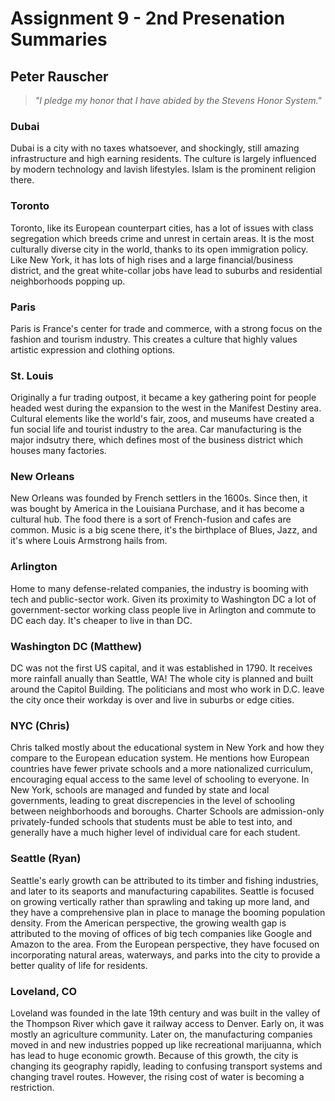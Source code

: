 # Assignment 9 - 2nd Presenation Summaries

## Peter Rauscher

> _"I pledge my honor that I have abided by the Stevens Honor System."_

### Dubai

Dubai is a city with no taxes whatsoever, and shockingly, still amazing infrastructure and high earning residents. The culture is largely influenced by modern technology and lavish lifestyles. Islam is the prominent religion there.

### Toronto

Toronto, like its European counterpart cities, has a lot of issues with class segregation which breeds crime and unrest in certain areas. It is the most culturally diverse city in the world, thanks to its open immigration policy. Like New York, it has lots of high rises and a large financial/business district, and the great white-collar jobs have lead to suburbs and residential neighborhoods popping up.

### Paris

Paris is France's center for trade and commerce, with a strong focus on the fashion and tourism industry. This creates a culture that highly values artistic expression and clothing options.

### St. Louis

Originally a fur trading outpost, it became a key gathering point for people headed west during the expansion to the west in the Manifest Destiny area. Cultural elements like the world's fair, zoos, and museums have created a fun social life and tourist industry to the area. Car manufacturing is the major indsutry there, which defines most of the business district which houses many factories.

### New Orleans

New Orleans was founded by French settlers in the 1600s. Since then, it was bought by America in the Louisiana Purchase, and it has become a cultural hub. The food there is a sort of French-fusion and cafes are common. Music is a big scene there, it's the birthplace of Blues, Jazz, and it's where Louis Armstrong hails from.

### Arlington

Home to many defense-related companies, the industry is booming with tech and public-sector work. Given its proximity to Washington DC a lot of government-sector working class people live in Arlington and commute to DC each day. It's cheaper to live in than DC.

### Washington DC (Matthew)

DC was not the first US capital, and it was established in 1790. It receives more rainfall anually than Seattle, WA! The whole city is planned and built around the Capitol Building. The politicians and most who work in D.C. leave the city once their workday is over and live in suburbs or edge cities.

### NYC (Chris)

Chris talked mostly about the educational system in New York and how they compare to the European education system. He mentions how European countries have fewer private schools and a more nationalized curriculum, encouraging equal access to the same level of schooling to everyone. In New York, schools are managed and funded by state and local governments, leading to great discrepencies in the level of schooling between neighborhoods and boroughs. Charter Schools are admission-only privately-funded schools that students must be able to test into, and generally have a much higher level of individual care for each student.

### Seattle (Ryan)

Seattle's early growth can be attributed to its timber and fishing industries, and later to its seaports and manufacturing capabilites. Seattle is focused on growing vertically rather than sprawling and taking up more land, and they have a comprehensive plan in place to manage the booming population density. From the American perspective, the growing wealth gap is attributed to the moving of offices of big tech companies like Google and Amazon to the area. From the European perspective, they have focused on incorporating natural areas, waterways, and parks into the city to provide a better quality of life for residents.

### Loveland, CO

Loveland was founded in the late 19th century and was built in the valley of the Thompson River which gave it railway access to Denver. Early on, it was mostly an agriculture community. Later on, the manufacturing companies moved in and new industries popped up like recreational marijuanna, which has lead to huge economic growth. Because of this growth, the city is changing its geography rapidly, leading to confusing transport systems and changing travel routes. However, the rising cost of water is becoming a restriction.
